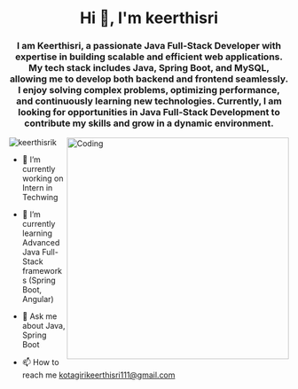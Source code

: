 <h1 align="center">Hi 👋, I'm keerthisri</h1>
<h3 align="center">I am Keerthisri, a passionate Java Full-Stack Developer with expertise in building scalable and efficient web applications. My tech stack includes Java, Spring Boot, and MySQL, allowing me to develop both backend and frontend seamlessly. I enjoy solving complex problems, optimizing performance, and continuously learning new technologies. Currently, I am looking for opportunities in Java Full-Stack Development to contribute my skills and grow in a dynamic environment.</h3>
<img align="right" alt="Coding" width="400" src="https://cdn.dribbble.com/users/17707/screenshots/2413754/rrr.gif">

<p align="left"> <img src="https://komarev.com/ghpvc/?username=keerthisrik&label=Profile%20views&color=0e75b6&style=flat" alt="keerthisrik" /> </p>



- 🔭 I’m currently working on Intern in Techwing

- 🌱 I’m currently learning Advanced Java Full-Stack frameworks (Spring Boot, Angular)

- 💬 Ask me about Java, Spring Boot

- 📫 How to reach me kotagirikeerthisri111@gmail.com

